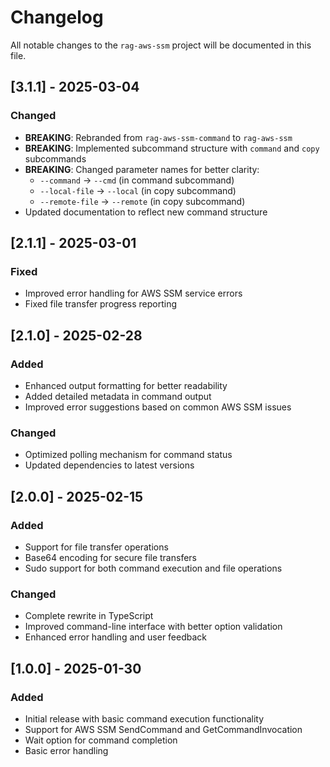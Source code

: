 # Changelog

All notable changes to the `rag-aws-ssm` project will be documented in this file.

## [3.1.1] - 2025-03-04

### Changed
- **BREAKING**: Rebranded from `rag-aws-ssm-command` to `rag-aws-ssm`
- **BREAKING**: Implemented subcommand structure with `command` and `copy` subcommands
- **BREAKING**: Changed parameter names for better clarity:
  - `--command` → `--cmd` (in command subcommand)
  - `--local-file` → `--local` (in copy subcommand)
  - `--remote-file` → `--remote` (in copy subcommand)
- Updated documentation to reflect new command structure

## [2.1.1] - 2025-03-01

### Fixed
- Improved error handling for AWS SSM service errors
- Fixed file transfer progress reporting

## [2.1.0] - 2025-02-28

### Added
- Enhanced output formatting for better readability
- Added detailed metadata in command output
- Improved error suggestions based on common AWS SSM issues

### Changed
- Optimized polling mechanism for command status
- Updated dependencies to latest versions

## [2.0.0] - 2025-02-15

### Added
- Support for file transfer operations
- Base64 encoding for secure file transfers
- Sudo support for both command execution and file operations

### Changed
- Complete rewrite in TypeScript
- Improved command-line interface with better option validation
- Enhanced error handling and user feedback

## [1.0.0] - 2025-01-30

### Added
- Initial release with basic command execution functionality
- Support for AWS SSM SendCommand and GetCommandInvocation
- Wait option for command completion
- Basic error handling 
